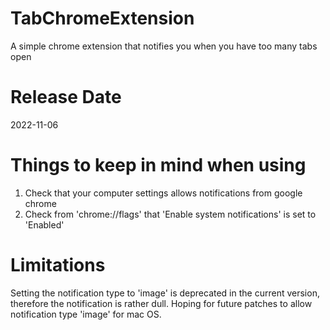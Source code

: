 # TabChromeExtension
A simple chrome extension that notifies you when you have too many tabs open


# Release Date
2022-11-06

# Things to keep in mind when using
1. Check that your computer settings allows notifications from google chrome
2. Check from 'chrome://flags' that 'Enable system notifications' is set to 'Enabled'

# Limitations
Setting the notification type to 'image' is deprecated in the current version, therefore
the notification is rather dull. Hoping for future patches to allow notification type 'image'
for mac OS.